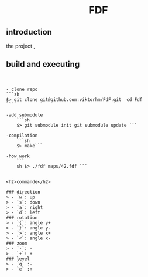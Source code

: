 
<h1 align = center>FDF</h1>


<h2>introduction</h2>
<p>
	the project ,
</p>
	<h2>build and executing</h2>
<br>

	- clone repo
	```sh
	$> git clone git@github.com:viktorhm/FdF.git  cd Fdf
	```

	-add submodule
		```sh
		$> git submodule init git submodule update ```

	-compilation
		```sh
		$> make```

	-how work
		```
		sh $> ./fdf maps/42.fdf ```


	<h2>commande</h2>

	### direction
	> - `w`: up
	> - `s`: down
	> - `a`: right
	> - `d`: left
	### rotation
	> - `{`: angle y+
	> - `}`: angle y-
	> - `>`: angle x+
	> - `<`: angle x-
	### zoom
	> - `-`: -
	> - `+`: +
	### level
	> - `q` :-
	> - `e` :+


</ul>
